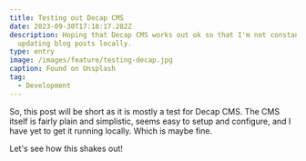 ```yaml
---
title: Testing out Decap CMS
date: 2023-09-30T17:18:17.282Z
description: Hoping that Decap CMS works out ok so that I'm not constantly
  updating blog posts locally.
type: entry
image: /images/feature/testing-decap.jpg
caption: Found on Unsplash
tag:
  - Development
---
```

So, this post will be short as it is mostly a test for Decap CMS. The CMS itself is fairly plain and simplistic, seems easy to setup and configure, and I have yet to get it running locally. Which is maybe fine.

Let's see how this shakes out!